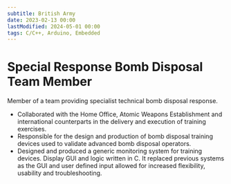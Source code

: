 ```yaml
---
subtitle: British Army
date: 2023-02-13 00:00
lastModified: 2024-05-01 00:00 
tags: C/C++, Arduino, Embedded
---
```


# Special Response Bomb Disposal Team Member

Member of a team providing specialist technical bomb disposal response.

- Collaborated with the Home Office, Atomic Weapons Establishment and international counterparts in the delivery and execution of training exercises.
- Responsible for the design and production of bomb disposal training devices used to validate advanced bomb disposal operators.
- Designed and produced a generic monitoring system for training devices. Display GUI and logic written in C. It replaced previous systems as the GUI and user defined input allowed for increased flexibility, usability and troubleshooting.
